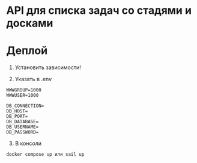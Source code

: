 # API для списка задач со стадями и досками

# Деплой

1. Установить зависимости!

2. Указать в .env 

```
WWWGROUP=1000
WWWUSER=1000

DB_CONNECTION=
DB_HOST=
DB_PORT=
DB_DATABASE=
DB_USERNAME=
DB_PASSWORD=
```

3. В консоли
```
docker compose up или sail up

```